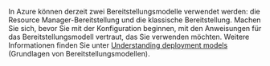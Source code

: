 In Azure können derzeit zwei Bereitstellungsmodelle verwendet werden: die Resource Manager-Bereitstellung und die klassische Bereitstellung. Machen Sie sich, bevor Sie mit der Konfiguration beginnen, mit den Anweisungen für das Bereitstellungsmodell vertraut, das Sie verwenden möchten. Weitere Informationen finden Sie unter [Understanding deployment models](../articles/resource-manager-deployment-model.md) (Grundlagen von Bereitstellungsmodellen).
